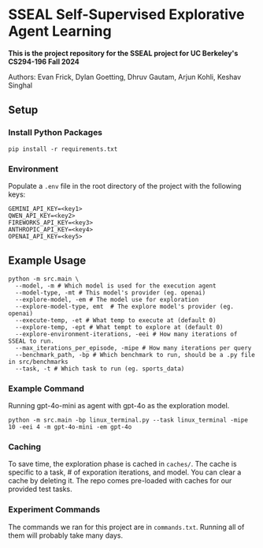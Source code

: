 # SSEAL Self-Supervised Explorative Agent Learning
**This is the project repository for the SSEAL project for UC Berkeley's CS294-196 Fall 2024**

Authors: Evan Frick, Dylan Goetting, Dhruv Gautam, Arjun Kohli, Keshav Singhal

## Setup

### Install Python Packages

`pip install -r requirements.txt`

### Environment

Populate a `.env` file in the root directory of the project with the following keys:

```
GEMINI_API_KEY=<key1>
QWEN_API_KEY=<key2>
FIREWORKS_API_KEY=<key3>
ANTHROPIC_API_KEY=<key4>
OPENAI_API_KEY=<key5>
```

## Example Usage

```
python -m src.main \
  --model, -m # Which model is used for the execution agent
  --model-type, -mt # This model's provider (eg. openai)
  --explore-model, -em # The model use for exploration
  --explore-model-type, emt  # The explore model's provider (eg. openai)
  --execute-temp, -et # What temp to execute at (default 0)
  --explore-temp, -ept # What tempt to explore at (default 0)
  --explore-environment-iterations, -eei # How many iterations of SSEAL to run.
  --max_iterations_per_episode, -mipe # How many iterations per query
  --benchmark_path, -bp # Which benchmark to run, should be a .py file in src/benchmarks
  --task, -t # Which task to run (eg. sports_data)
```

### Example Command

Running gpt-4o-mini as agent with gpt-4o as the exploration model.
```
python -m src.main -bp linux_terminal.py --task linux_terminal -mipe 10 -eei 4 -m gpt-4o-mini -em gpt-4o
```

### Caching

To save time, the exploration phase is cached in `caches/`. The cache is specific to a task, # of exporation iterations, and model. You can clear a cache by deleting it. The repo comes pre-loaded with caches for our provided test tasks.


### Experiment Commands

The commands we ran for this project are in `commands.txt`. Running all of them will probably take many days.